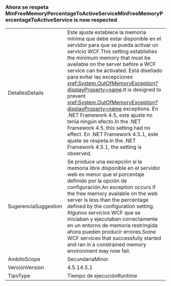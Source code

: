 ### <a name="minfreememorypercentagetoactiveservice-is-now-respected"></a><span data-ttu-id="46fdb-101">Ahora se respeta MinFreeMemoryPercentageToActiveService</span><span class="sxs-lookup"><span data-stu-id="46fdb-101">MinFreeMemoryPercentageToActiveService is now respected</span></span>

|   |   |
|---|---|
|<span data-ttu-id="46fdb-102">Detalles</span><span class="sxs-lookup"><span data-stu-id="46fdb-102">Details</span></span>|<span data-ttu-id="46fdb-103">Este ajuste establece la memoria mínima que debe estar disponible en el servidor para que se pueda activar un servicio WCF.</span><span class="sxs-lookup"><span data-stu-id="46fdb-103">This setting establishes the minimum memory that must be available on the server before a WCF service can be activated.</span></span> <span data-ttu-id="46fdb-104">Está diseñado para evitar las excepciones <xref:System.OutOfMemoryException?displayProperty=name>.</span><span class="sxs-lookup"><span data-stu-id="46fdb-104">It is designed to prevent <xref:System.OutOfMemoryException?displayProperty=name> exceptions.</span></span> <span data-ttu-id="46fdb-105">En .NET Framework 4.5, este ajuste no tenía ningún efecto.</span><span class="sxs-lookup"><span data-stu-id="46fdb-105">In the .NET Framework 4.5, this setting had no effect.</span></span> <span data-ttu-id="46fdb-106">En .NET Framework 4.5.1, este ajuste se respeta.</span><span class="sxs-lookup"><span data-stu-id="46fdb-106">In the .NET Framework 4.5.1, the setting is observed.</span></span>|
|<span data-ttu-id="46fdb-107">Sugerencia</span><span class="sxs-lookup"><span data-stu-id="46fdb-107">Suggestion</span></span>|<span data-ttu-id="46fdb-108">Se produce una excepción si la memoria libre disponible en el servidor web es menor que el porcentaje definido por la opción de configuración.</span><span class="sxs-lookup"><span data-stu-id="46fdb-108">An exception occurs if the free memory available on the web server is less than the percentage defined by the configuration setting.</span></span> <span data-ttu-id="46fdb-109">Algunos servicios WCF que se iniciaban y ejecutaban correctamente en un entorno de memoria restringida ahora pueden producir errores.</span><span class="sxs-lookup"><span data-stu-id="46fdb-109">Some WCF services that successfully started and ran in a constrained memory environment may now fail.</span></span>|
|<span data-ttu-id="46fdb-110">Ámbito</span><span class="sxs-lookup"><span data-stu-id="46fdb-110">Scope</span></span>|<span data-ttu-id="46fdb-111">Secundaria</span><span class="sxs-lookup"><span data-stu-id="46fdb-111">Minor</span></span>|
|<span data-ttu-id="46fdb-112">Versión</span><span class="sxs-lookup"><span data-stu-id="46fdb-112">Version</span></span>|<span data-ttu-id="46fdb-113">4.5.1</span><span class="sxs-lookup"><span data-stu-id="46fdb-113">4.5.1</span></span>|
|<span data-ttu-id="46fdb-114">Tipo</span><span class="sxs-lookup"><span data-stu-id="46fdb-114">Type</span></span>|<span data-ttu-id="46fdb-115">Tiempo de ejecución</span><span class="sxs-lookup"><span data-stu-id="46fdb-115">Runtime</span></span>|

